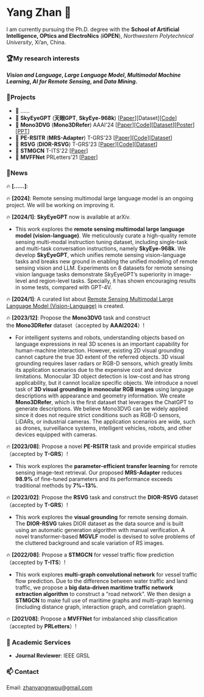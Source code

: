 # Yang Zhan 👋

I am currently pursuing the Ph.D. degree with the **School of Artificial Intelligence, OPtics and ElectroNics** (**iOPEN**), *Northwestern Polytechnical University*, Xi’an, China.

### 🏆My research interests
#### *Vision and Language*, *Large Language Model*, *Multimodal Machine Learning*, *AI for Remote Sensing*, and *Data Mining*.


### 💬Projects
- 🚀 ……
- 🚀 **SkyEyeGPT** (**天眼GPT**, **SkyEye-968k**) [[Paper](https://arxiv.org/abs/2401.09712)][Dataset][[Code](https://github.com/ZhanYang-nwpu/SkyEyeGPT)]
- 🚀 **Mono3DVG** (**Mono3DRefer**) AAAI'24 [[Paper](https://arxiv.org/abs/2312.08022)][[Code](https://github.com/ZhanYang-nwpu/Mono3DVG)][[Dataset](https://drive.google.com/drive/folders/1ICBv0SRbRIUnl_z8DVuH8lz7KQt580EI?usp=drive_link)][[Poster](https://pan.baidu.com/s/1jT3GWYWGPK2iSkP_kFDQ-A?pwd=yidy)][[PPT](https://pan.baidu.com/s/1kRszkeoeepRfpC9qTU7-Nw?pwd=ufwy)]
- 🚀 **PE-RSITR** (**MRS-Adapter**) T-GRS'23 [[Paper](https://ieeexplore.ieee.org/document/10231134)][[Code](https://github.com/ZhanYang-nwpu/PE-RSITR)][[Dataset](https://drive.google.com/drive/folders/1F6WBQB-1PLqABh-uDv9m-KPdChakWcWY?usp=sharing)]
- 🚀 **RSVG** (**DIOR-RSVG**) T-GRS'23 [[Paper](https://ieeexplore.ieee.org/document/10056343)][[Code](https://github.com/ZhanYang-nwpu/RSVG-pytorch)][[Dataset](https://drive.google.com/drive/folders/1hTqtYsC6B-m4ED2ewx5oKuYZV13EoJp_?usp=sharing)]
- 🚀 **STMGCN** T-ITS'22 [[Paper](https://ieeexplore.ieee.org/document/9868210)]
- 🚀 **MVFFNet** PRLetters'21 [[Paper](https://www.sciencedirect.com/science/article/pii/S0167865521002737)]

### 📢News
🔥 **[……]**:

🔥 **[2024]**: Remote sensing multimodal large language model is an ongoing project. We will be working on improving it.

🔥 **[2024/1]**: **SkyEyeGPT** now is available at arXiv. 
- This work explores the **remote sensing multimodal large language model (vision-language)**. We meticulously curate a high-quality remote sensing multi-modal instruction tuning dataset, including single-task and multi-task conversation instructions, namely **SkyEye-968k**. We develop **SkyEyeGPT**, which unifies remote sensing vision-language tasks and breaks new ground in enabling the unified modeling of remote sensing vision and LLM.  Experiments on 8 datasets for remote sensing vision language tasks demonstrate SkyEyeGPT’s superiority in image-level and region-level tasks. Specially, it has shown encouraging results in some tests, compared with GPT-4V. 

🔥 **[2024/1]**: A curated list about [Remote Sensing Multimodal Large Language Model (Vision-Language)](https://github.com/ZhanYang-nwpu/Awesome-Remote-Sensing-Multimodal-Large-Language-Model) is created.

🔥 **[2023/12]**: Propose the **Mono3DVG** task and construct the **Mono3DRefer** dataset（accepted by **AAAI2024**）!
- For intelligent systems and robots, understanding objects based on language expressions in real 3D scenes is an important capability for human-machine interaction. However, existing 2D visual grounding cannot capture the true 3D extent of the referred objects. 3D visual grounding requires laser radars or RGB-D sensors, which greatly limits its application scenarios due to the expensive cost and device limitations. Monocular 3D object detection is low-cost and has strong applicability, but it cannot localize specific objects. We introduce a novel task of **3D visual grounding in monocular RGB images** using language descriptions with appearance and geometry information. We create **Mono3DRefer**, which is the first dataset that leverages the ChatGPT to generate descriptions. We believe Mono3DVG can be widely applied since it does not require strict conditions such as RGB-D sensors, LiDARs, or industrial cameras. The application scenarios are wide, such as drones, surveillance systems, intelligent vehicles, robots, and other devices equipped with cameras.

🔥 **[2023/08]**: Propose a novel **PE-RSITR** task and provide empirical studies（accepted by **T-GRS**）!
- This work explores the **parameter-efficient transfer learning** for remote sensing image-text retrieval. Our proposed **MRS-Adapter** reduces **98.9\%** of fine-tuned parameters and its performance exceeds traditional methods by **7\%**~**13\%**.
  
🔥 **[2023/02]**: Propose the **RSVG** task and construct the **DIOR-RSVG** dataset（accepted by **T-GRS**）!
- This work explores the **visual grounding** for remote sensing domain. The **DIOR-RSVG** takes DIOR dataset as the data source and is built using an automatic generation algorithm with manual verification. A novel transformer-based **MGVLF** model is devised to solve problems of the cluttered background and scale variation of RS images.
  
🔥 **[2022/08]**: Propose a **STMGCN** for vessel traffic flow prediction（accepted by **T-ITS**）!
- This work explores **multi-graph convolutional network** for vessel traffic flow prediction. Due to the difference between water traffic and land traffic, we propose a **big data-driven maritime traffic network extraction algorithm** to construct a "road network". We then design a **STMGCN** to make full use of maritime graphs and multi-graph learning (including distance graph, interaction graph, and correlation graph).

🔥 **[2021/08]**: Propose a **MVFFNet** for imbalanced ship classification（accepted by **PRLetters**）!

### 🌱 Academic Services 
- **Journal Reviewer**: IEEE GRSL

### 📫 Contact
Email: zhanyangnwpu@gmail.com

<!--
**ZhanYang-nwpu/ZhanYang-nwpu** is a ✨ _special_ ✨ repository because its `README.md` (this file) appears on your GitHub profile.

Here are some ideas to get you started:

- 🔭 I’m currently working on ...
- 🌱 I’m currently learning ...
- 👯 I’m looking to collaborate on ...
- 🤔 I’m looking for help with ...
- 💬 Ask me about ...
- 📫 How to reach me: ...
- 😄 Pronouns: ...
- ⚡ Fun fact: ...
-->
